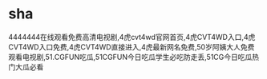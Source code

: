 # sha
4444444在线观看免费高清电视剧,4虎cvt4wd官网首页,4虎CVT4WD入口,4虎CVT4WD入口免费,4虎CVT4WD直接进入,4虎最新网名免费,50岁阿姨大人免费观看电视剧,51.CGFUN吃瓜,51CGFUN今日吃瓜学生必吃防走丢,51CG今日吃瓜热门大瓜必看
